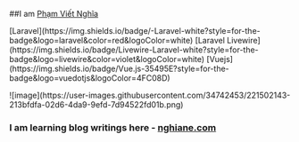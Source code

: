 ##I am [Phạm Viết Nghĩa](https://nghiane.com/)
<p>
  [Laravel](https://img.shields.io/badge/-Laravel-white?style=for-the-badge&logo=laravel&color=red&logoColor=white)
  [Laravel Livewire](https://img.shields.io/badge/Livewire-Laravel-white?style=for-the-badge&logo=livewire&color=violet&logoColor=white)
  [Vuejs](https://img.shields.io/badge/Vue.js-35495E?style=for-the-badge&logo=vuedotjs&logoColor=4FC08D)
</p>

<p>
  ![image](https://user-images.githubusercontent.com/34742453/221502143-213bfdfa-02d6-4da9-9efd-7d94522fd01b.png)
</p>

### I am learning blog writings here - [nghiane.com](https://nghiane.com)

